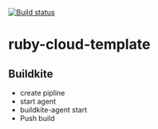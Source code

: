 [![Build status](https://badge.buildkite.com/edf556f89423b7feeb4a78aec414b0259ebd4579732b24054c.svg)](https://buildkite.com/swaff-y/cloud-temp?branch=master)

# ruby-cloud-template

## Buildkite
- create pipline
- start agent
- buildkite-agent start
- Push build